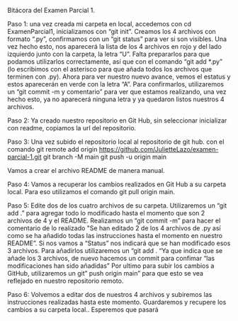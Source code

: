 Bitácora del Examen Parcial 1.

Paso 1:
una vez creada mi carpeta en local, accedemos con cd ExamenParcial1, inicializamos con “git init”.
Creamos los 4 archivos con formato “.py”, confirmamos con un “git status” para ver si son visibles.
Una vez hecho esto, nos aparecerá la lista de los 4 archivos en rojo y del lado izquierdo junto con la carpeta, la letra “U”.
Falta prepararlos para que podamos utilizarlos correctamente, así que con el comando “git add *.py” (lo escribimos con el asterisco para que añada todos los archivos que terminen con .py).
Ahora para ver nuestro nuevo avance, vemos el estatus y estos aparecerán en verde con la letra “A”.
Para confirmarlos, utilizaremos un “git commit -m y comentario” para ver que estamos realizando, una vez hecho esto, ya no aparecerá ninguna letra y ya quedaron listos nuestros 4 archivos.

Paso 2:
Ya creado nuestro repositorio en Git Hub, sin seleccionar inicializar con readme, copiamos la url del repositorio.

Paso 3:
Una vez subido el repositorio local al repositorio de git hub.
con el comando 
git remote add origin https://github.com/JulietteLazo/examen-parcial-1.git
git branch -M main
git push -u origin main

Vamos a crear el archivo README de manera manual.

Paso 4:
Vamos a recuperar los cambios realizados en Git Hub a su carpeta local. Para eso utilizamos el comando git pull origin main.

Paso 5:
Edite dos de los cuatro archivos de su carpeta.
Utilizaremos un “git add .” para agregar todo lo modificado hasta el momento que son 2 archivos de 4 y el README.
Realizamos un “git commit -m” para hacer el comentario de lo realizado "Se han editado 2 de los 4 archivos de .py así como se ha añadido todas las instrucciones hasta el momento en nuestro README”.
Si nos vamos a “Status” nos indicará que se han modificado esos 3 archivos.
Para añadirlos utilizaremos un “git add . “Ya que indica que se añade los 3 archivos, de nuevo hacemos un commit para confimar “las modificaciones han sido añadidas”
Por ultimo para subir los cambios a GitHub, utilizaremos un git” push origin main” para que esto se vea reflejado en nuestro repositorio remoto.

Paso 6:
Volvemos a editar dos de nuestros 4 archivos y subiremos las instrucciones realizadas hasta este momento.
Guardaremos y recupere los cambios a su carpeta local..
Esperemos que pasará 